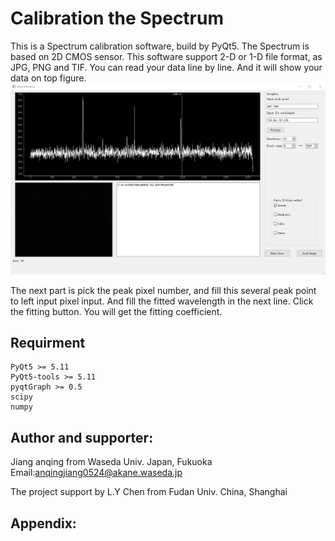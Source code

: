 # Calibration the Spectrum

This is a Spectrum calibration software, build by PyQt5. The Spectrum is based on
2D CMOS sensor. This software support 2-D or 1-D file format, as JPG, PNG and TIF.
You can read your data line by line. And it will show your data on top figure.
![Calibration Software](/software.jpg)

The next part is pick the peak pixel number, and fill this several peak point to
left input pixel input. And fill the fitted wavelength in the next line. Click the
fitting button. You will get the fitting coefficient. 

## Requirment

```
PyQt5 >= 5.11
PyQt5-tools >= 5.11
pyqtGraph >= 0.5
scipy
numpy
```

## Author and supporter:

Jiang anqing from Waseda Univ. Japan, Fukuoka Email:anqingjiang0524@akane.waseda.jp

The project support by L.Y Chen from Fudan Univ. China, Shanghai

## Appendix:


